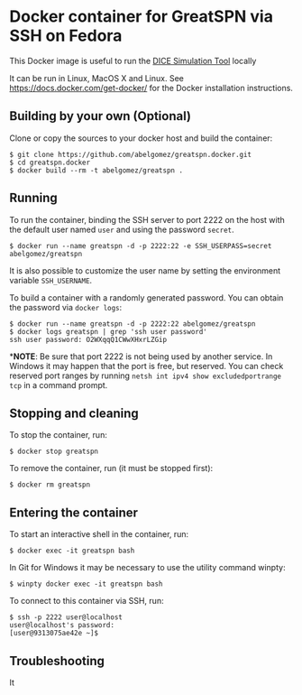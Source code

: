 # Docker container for GreatSPN via SSH on Fedora

This Docker image is useful to run the [DICE Simulation Tool](https://github.com/dice-project/DICE-Simulation) locally

It can be run in Linux, MacOS X and Linux. See https://docs.docker.com/get-docker/ for the Docker installation instructions.

## Building by your own (Optional)

Clone or copy the sources to your docker host and build the container:

```
$ git clone https://github.com/abelgomez/greatspn.docker.git 
$ cd greatspn.docker
$ docker build --rm -t abelgomez/greatspn .
```

## Running

To run the container, binding the SSH server to port 2222 on the host with the default user named `user` and using the password `secret`.

```
$ docker run --name greatspn -d -p 2222:22 -e SSH_USERPASS=secret abelgomez/greatspn
```

It is also possible to customize the user name by setting the environment variable `SSH_USERNAME`.

To build a container with a randomly generated password.  You can obtain the password via `docker logs`:

```
$ docker run --name greatspn -d -p 2222:22 abelgomez/greatspn
$ docker logs greatspn | grep 'ssh user password'
ssh user password: O2WXqqQ1CWwXHxrLZGip
```

***NOTE**: Be sure that port 2222 is not being used by another service. In Windows it may happen that the port is free, but reserved. You can check reserved port ranges by running `netsh int ipv4 show excludedportrange tcp` in a command prompt.


## Stopping and cleaning

To stop the container, run:

```
$ docker stop greatspn
```

To remove the container, run (it must be stopped first):

```
$ docker rm greatspn
```

## Entering the container

To start an interactive shell in the container, run:

```
$ docker exec -it greatspn bash
```

In Git for Windows it may be necessary to use the utility command winpty:

```
$ winpty docker exec -it greatspn bash
```

To connect to this container via SSH, run:

```
$ ssh -p 2222 user@localhost
user@localhost's password: 
[user@9313075ae42e ~]$ 
```

## Troubleshooting

It 